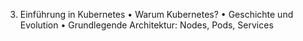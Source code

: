 3.	Einführung in Kubernetes 
•	Warum Kubernetes? 
•	Geschichte und Evolution 
•	Grundlegende Architektur: Nodes, Pods, Services 